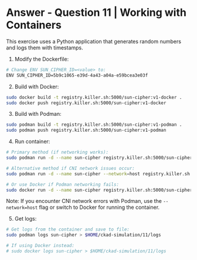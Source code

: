 # Answer - Question 11 | Working with Containers

This exercise uses a Python application that generates random numbers and logs them with timestamps.

1. Modify the Dockerfile:
```bash
# Change ENV SUN_CIPHER_ID=<value> to:
ENV SUN_CIPHER_ID=5b9c1065-e39d-4a43-a04a-e59bcea3e03f
```

2. Build with Docker:
```bash
sudo docker build -t registry.killer.sh:5000/sun-cipher:v1-docker .
sudo docker push registry.killer.sh:5000/sun-cipher:v1-docker
```

3. Build with Podman:
```bash
sudo podman build -t registry.killer.sh:5000/sun-cipher:v1-podman .
sudo podman push registry.killer.sh:5000/sun-cipher:v1-podman
```

4. Run container:
```bash
# Primary method (if networking works):
sudo podman run -d --name sun-cipher registry.killer.sh:5000/sun-cipher:v1-podman

# Alternative method if CNI network issues occur:
sudo podman run -d --name sun-cipher --network=host registry.killer.sh:5000/sun-cipher:v1-podman

# Or use Docker if Podman networking fails:
sudo docker run -d --name sun-cipher registry.killer.sh:5000/sun-cipher:v1-podman
```

Note: If you encounter CNI network errors with Podman, use the `--network=host` flag or switch to Docker for running the container.

5. Get logs:
```bash
# Get logs from the container and save to file:
sudo podman logs sun-cipher > $HOME/ckad-simulation/11/logs

# If using Docker instead:
# sudo docker logs sun-cipher > $HOME/ckad-simulation/11/logs
```

